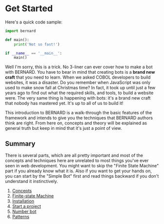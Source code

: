 Get Started
===========

Here's a quick code sample:

```python
import bernard

def main():
    print('Not so fast!')

if __name__ == '__main__':
    main()
```

Well I'm sorry, this is a trick. No 3-liner can ever cover how to make
a bot with BERNARD. You have to bear in mind that creating bots is a
**brand new craft** that you need to learn. When we asked COBOL
developers to build websites, it was a disaster. Do you remember when
JavaScript was only used to make snow fall at Christmas time? In fact,
it took up until just a few years ago to find out what the required skills, and
tools, to build a website were. The very same thing is happening with bots: it's a
brand new craft that nobody has mastered yet. It's up to all of us to build it!

This introduction to BERNARD is a walk-through the basic features of the
framework and intends to give you the techniques that BERNARD authors
think are right. From here on, concepts and theory will be explained as
general truth but keep in mind that it's just a point of view.

## Summary

There is several parts, which are all pretty important and most of the
concepts and techniques here are unrelated to most things you've ever
seen in web development. You might want to skip the "Finite State
Machine" part if you already know what it is. Also if you want to get
your hands on, you can start by the "Simple Bot" first and read things
backward if you don't understand it instinctively.

1. [Concepts](./concepts.md)
2. [Finite-state Machine](./fsm.md)
3. [Installation](./installation.md)
4. [Start a project](./start.md)
5. [Number bot](./number-bot.md)
6. [Patterns](./patterns.md)
